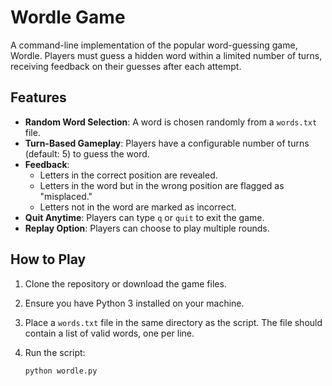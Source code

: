 # Wordle Game
A command-line implementation of the popular word-guessing game, Wordle. Players must guess a hidden word within a limited number of turns, receiving feedback on their guesses after each attempt.

## Features
- **Random Word Selection**: A word is chosen randomly from a `words.txt` file.
- **Turn-Based Gameplay**: Players have a configurable number of turns (default: 5) to guess the word.
- **Feedback**:
  - Letters in the correct position are revealed.
  - Letters in the word but in the wrong position are flagged as "misplaced."
  - Letters not in the word are marked as incorrect.
- **Quit Anytime**: Players can type `q` or `quit` to exit the game.
- **Replay Option**: Players can choose to play multiple rounds.

## How to Play
1. Clone the repository or download the game files.
2. Ensure you have Python 3 installed on your machine.
3. Place a `words.txt` file in the same directory as the script. The file should contain a list of valid words, one per line.
4. Run the script:

   ```bash
   python wordle.py
